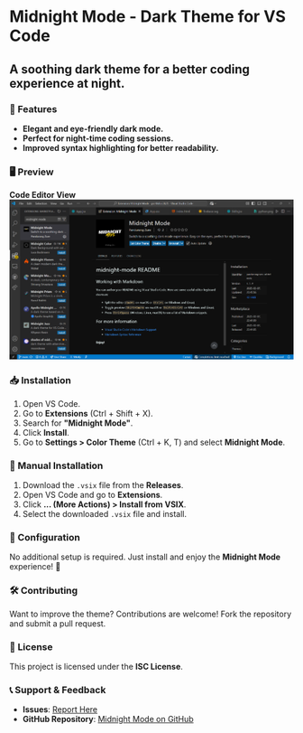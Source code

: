 # Midnight Mode - Dark Theme for VS Code

## A soothing dark theme for a better coding experience at night.

### 📌 Features

- **Elegant and eye-friendly dark mode.**
- **Perfect for night-time coding sessions.**
- **Improved syntax highlighting for better readability.**

### 🖥️ Preview

**Code Editor View**  
![Extension](image.png)

### 📥 Installation

1. Open VS Code.
2. Go to **Extensions** (Ctrl + Shift + X).
3. Search for **"Midnight Mode"**.
4. Click **Install**.
5. Go to **Settings > Color Theme** (Ctrl + K, T) and select **Midnight Mode**.

### 🚀 Manual Installation

1. Download the `.vsix` file from the **Releases**.
2. Open VS Code and go to **Extensions**.
3. Click **... (More Actions) > Install from VSIX**.
4. Select the downloaded `.vsix` file and install.

### 🔧 Configuration

No additional setup is required. Just install and enjoy the **Midnight Mode** experience! 🎨

### 🛠️ Contributing

Want to improve the theme? Contributions are welcome! Fork the repository and submit a pull request.

### 📄 License

This project is licensed under the **ISC License**.

### 📞 Support & Feedback

- **Issues**: [Report Here](https://github.com/PANDURANGZURE/midnight-mode-vs-code-Extention/issues)
- **GitHub Repository**: [Midnight Mode on GitHub](https://github.com/PANDURANGZURE/midnight-mode-vs-code-Extention)
